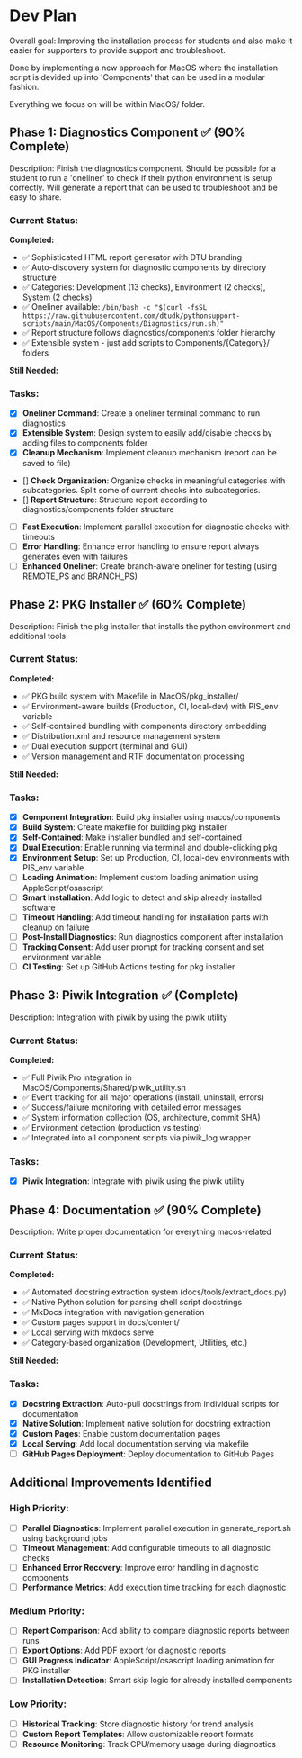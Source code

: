 # Dev Plan

Overall goal: 
Improving the installation process for students and also make it easier for supporters to provide support and troubleshoot. 

Done by implementing a new approach for MacOS where the installation script is devided up into 'Components' that can be used in a modular fashion. 

Everything we focus on will be within MacOS/ folder. 

## Phase 1: Diagnostics Component ✅ (90% Complete)
Description: Finish the diagnostics component. Should be possible for a student to run a 'oneliner' to check if their python environment is setup correctly. Will generate a report that can be used to troubleshoot and be easy to share. 

### Current Status:
**Completed:**
- ✅ Sophisticated HTML report generator with DTU branding
- ✅ Auto-discovery system for diagnostic components by directory structure
- ✅ Categories: Development (13 checks), Environment (2 checks), System (2 checks)
- ✅ Oneliner available: `/bin/bash -c "$(curl -fsSL https://raw.githubusercontent.com/dtudk/pythonsupport-scripts/main/MacOS/Components/Diagnostics/run.sh)"`
- ✅ Report structure follows diagnostics/components folder hierarchy
- ✅ Extensible system - just add scripts to Components/{Category}/ folders

**Still Needed:**

### Tasks:
- [x] **Oneliner Command**: Create a oneliner terminal command to run diagnostics
- [x] **Extensible System**: Design system to easily add/disable checks by adding files to components folder
- [x] **Cleanup Mechanism**: Implement cleanup mechanism (report can be saved to file)
- [] **Check Organization**: Organize checks in meaningful categories with subcategories. Split some of current checks into subcategories. 
- [] **Report Structure**: Structure report according to diagnostics/components folder structure
- [ ] **Fast Execution**: Implement parallel execution for diagnostic checks with timeouts
- [ ] **Error Handling**: Enhance error handling to ensure report always generates even with failures
- [ ] **Enhanced Oneliner**: Create branch-aware oneliner for testing (using REMOTE_PS and BRANCH_PS) 

## Phase 2: PKG Installer ✅ (60% Complete)
Description: Finish the pkg installer that installs the python environment and additional tools.

### Current Status:
**Completed:**
- ✅ PKG build system with Makefile in MacOS/pkg_installer/
- ✅ Environment-aware builds (Production, CI, local-dev) with PIS_env variable
- ✅ Self-contained bundling with components directory embedding
- ✅ Distribution.xml and resource management system
- ✅ Dual execution support (terminal and GUI)
- ✅ Version management and RTF documentation processing

**Still Needed:**

### Tasks:
- [x] **Component Integration**: Build pkg installer using macos/components
- [x] **Build System**: Create makefile for building pkg installer
- [x] **Self-Contained**: Make installer bundled and self-contained
- [x] **Dual Execution**: Enable running via terminal and double-clicking pkg
- [x] **Environment Setup**: Set up Production, CI, local-dev environments with PIS_env variable
- [ ] **Loading Animation**: Implement custom loading animation using AppleScript/osascript
- [ ] **Smart Installation**: Add logic to detect and skip already installed software
- [ ] **Timeout Handling**: Add timeout handling for installation parts with cleanup on failure
- [ ] **Post-Install Diagnostics**: Run diagnostics component after installation
- [ ] **Tracking Consent**: Add user prompt for tracking consent and set environment variable
- [ ] **CI Testing**: Set up GitHub Actions testing for pkg installer 

## Phase 3: Piwik Integration ✅ (Complete)
Description: Integration with piwik by using the piwik utility

### Current Status:
**Completed:**
- ✅ Full Piwik Pro integration in MacOS/Components/Shared/piwik_utility.sh
- ✅ Event tracking for all major operations (install, uninstall, errors)
- ✅ Success/failure monitoring with detailed error messages
- ✅ System information collection (OS, architecture, commit SHA)
- ✅ Environment detection (production vs testing)
- ✅ Integrated into all component scripts via piwik_log wrapper

### Tasks:
- [x] **Piwik Integration**: Integrate with piwik using the piwik utility

## Phase 4: Documentation ✅ (90% Complete)
Description: Write proper documentation for everything macos-related

### Current Status:
**Completed:**
- ✅ Automated docstring extraction system (docs/tools/extract_docs.py)
- ✅ Native Python solution for parsing shell script docstrings
- ✅ MkDocs integration with navigation generation
- ✅ Custom pages support in docs/content/
- ✅ Local serving with mkdocs serve
- ✅ Category-based organization (Development, Utilities, etc.)

**Still Needed:**

### Tasks:
- [x] **Docstring Extraction**: Auto-pull docstrings from individual scripts for documentation
- [x] **Native Solution**: Implement native solution for docstring extraction
- [x] **Custom Pages**: Enable custom documentation pages
- [x] **Local Serving**: Add local documentation serving via makefile
- [ ] **GitHub Pages Deployment**: Deploy documentation to GitHub Pages

## Additional Improvements Identified

### High Priority:
- [ ] **Parallel Diagnostics**: Implement parallel execution in generate_report.sh using background jobs
- [ ] **Timeout Management**: Add configurable timeouts to all diagnostic checks
- [ ] **Enhanced Error Recovery**: Improve error handling in diagnostic components
- [ ] **Performance Metrics**: Add execution time tracking for each diagnostic

### Medium Priority:
- [ ] **Report Comparison**: Add ability to compare diagnostic reports between runs
- [ ] **Export Options**: Add PDF export for diagnostic reports
- [ ] **GUI Progress Indicator**: AppleScript/osascript loading animation for PKG installer
- [ ] **Installation Detection**: Smart skip logic for already installed components

### Low Priority:
- [ ] **Historical Tracking**: Store diagnostic history for trend analysis
- [ ] **Custom Report Templates**: Allow customizable report formats
- [ ] **Resource Monitoring**: Track CPU/memory usage during diagnostics 